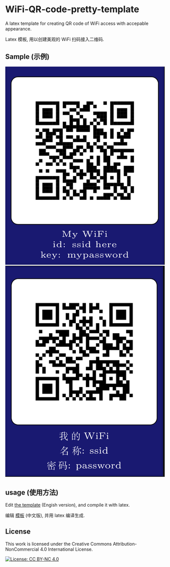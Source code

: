 # WiFi-QR-code-pretty-template

A latex template for creating QR code of WiFi access with accepable appearance.

Latex 模板, 用以创建美观的 WiFi 扫码接入二维码.

## Sample (示例)

![sample](img/sample.jpg)
![示例](img/示例.jpg)

## usage (使用方法)

Edit [the template](wifi-QR-generator.pdf) (Engish version), and compile it with latex.

编辑 [模板](wifi-QR-generator-Chinese.pdf) (中文版), 并用 latex 编译生成.

## License

This work is licensed under the Creative Commons Attribution-NonCommercial 4.0 International License.

[![License: CC BY-NC 4.0](https://img.shields.io/badge/License-CC%20BY--NC%204.0-lightgrey.svg)](https://creativecommons.org/licenses/by-nc/4.0/)